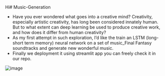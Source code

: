 Hi# Music-Generation
- Have you ever wondered what goes into a creative mind? Creativity, especially artistic creativity, has long been considered innately human. But to what extent can deep learning be used to produce creative work, and how does it differ from human creativity?
- As my first attempt in such exploration, I’d like the train an LSTM (long-short term memory) neural network on a set of music_Final Fantasy soundtracks and generate new wonderful music.
- Finally we deployment it using streamlit app you can freely check it in our repo.

![image](https://user-images.githubusercontent.com/97041680/202920173-6f41a160-17b0-45dc-a6d0-e7711a55aa1a.png)
